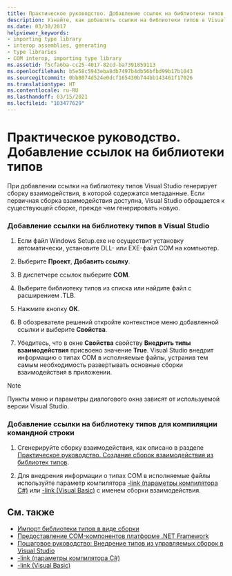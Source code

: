 ```yaml
---
title: Практическое руководство. Добавление ссылок на библиотеки типов
description: Узнайте, как добавлять ссылки на библиотеки типов в Visual Studio или для компиляции из командной строки.
ms.date: 03/30/2017
helpviewer_keywords:
- importing type library
- interop assemblies, generating
- type libraries
- COM interop, importing type library
ms.assetid: f5cfa6ba-cc25-4017-82cd-ba7391859113
ms.openlocfilehash: b5e58c5943eba8db7497b4db56bfbd99b17b1043
ms.sourcegitcommit: 0bb8074d524e0dcf165430b744bb143461f17026
ms.translationtype: HT
ms.contentlocale: ru-RU
ms.lasthandoff: 03/15/2021
ms.locfileid: "103477629"
---
```

# <a name="how-to-add-references-to-type-libraries"></a>Практическое руководство. Добавление ссылок на библиотеки типов

При добавлении ссылки на библиотеку типов Visual Studio генерирует сборку взаимодействия, в которой содержатся метаданные. Если первичная сборка взаимодействия доступна, Visual Studio обращается к существующей сборке, прежде чем генерировать новую.  
  
### <a name="to-add-a-reference-to-a-type-library-in-visual-studio"></a>Добавление ссылки на библиотеку типов в Visual Studio  
  
1. Если файл Windows Setup.exe не осуществит установку автоматически, установите DLL- или EXE-файл COM на компьютер.  
  
2. Выберите **Проект**, **Добавить ссылку**.  
  
3. В диспетчере ссылок выберите **COM**.  
  
4. Выберите библиотеку типов из списка или найдите файл с расширением .TLB.  
  
5. Нажмите кнопку **ОК**.  
  
6. В обозревателе решений откройте контекстное меню добавленной ссылки и выберите **Свойства**.  
  
7. Убедитесь, что в окне **Свойства** свойству **Внедрить типы взаимодействия** присвоено значение **True**. Visual Studio внедрит информацию о типах COM в исполняемые файлы, устранив тем самым необходимость развертывать основные сборки взаимодействия в приложении.  
  
> [!NOTE]
> Пункты меню и параметры диалогового окна зависят от используемой версии Visual Studio.  
  
### <a name="to-add-a-reference-to-a-type-library-for-command-line-compilation"></a>Добавление ссылки на библиотеку типов для компиляции командной строки  
  
1. Сгенерируйте сборку взаимодействия, как описано в разделе [Практическое руководство. Создание сборок взаимодействия из библиотек типов](how-to-generate-interop-assemblies-from-type-libraries.md).  
  
2. Для внедрения информации о типах COM в исполняемые файлы используйте параметр компилятора [-link (параметры компилятора C#)](../../csharp/language-reference/compiler-options/inputs.md#embedinteroptypes) или [-link (Visual Basic)](../../visual-basic/reference/command-line-compiler/link.md) с именем сборки взаимодействия.  
  
## <a name="see-also"></a>См. также

- [Импорт библиотеки типов в виде сборки](importing-a-type-library-as-an-assembly.md)
- [Предоставление COM-компонентов платформе .NET Framework](exposing-com-components.md)
- [Пошаговое руководство: Внедрение типов из управляемых сборок в Visual Studio](../../standard/assembly/embed-types-visual-studio.md)
- [-link (параметры компилятора C#)](../../csharp/language-reference/compiler-options/inputs.md#embedinteroptypes)
- [-link (Visual Basic)](../../visual-basic/reference/command-line-compiler/link.md)
